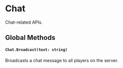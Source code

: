 # Chat

Chat-related APIs.

## Global Methods

#### `Chat.Broadcast(text: string)`

Broadcasts a chat message to all players on the server.
